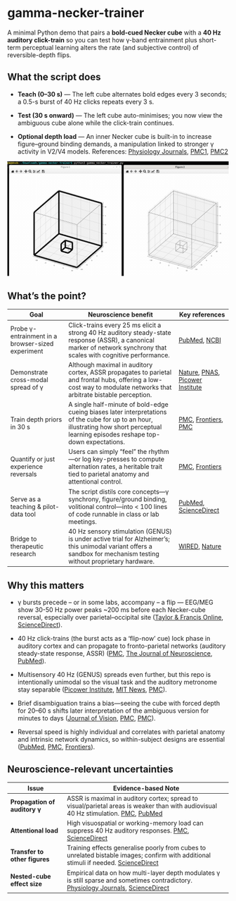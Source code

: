 # gamma-necker-trainer

A minimal Python demo that pairs a **bold-cued Necker cube** with a **40 Hz auditory click-train** so you can test how γ-band entrainment plus short-term perceptual learning alters the rate (and subjective control) of reversible-depth flips.

## What the script does
- **Teach (0–30 s)** — The left cube alternates bold edges every 3 seconds; a 0.5-s burst of 40 Hz clicks repeats every 3 s.

- **Test (30 s onward)** — The left cube auto-minimises; you now view the ambiguous cube alone while the click-train continues.

- **Optional depth load** — An inner Necker cube is built-in to increase figure–ground binding demands, a manipulation linked to stronger γ activity in V2/V4 models. 
  References: [Physiology Journals](https://journals.physiology.org/doi/full/10.1152/jn.00203.2007), [PMC1](https://pmc.ncbi.nlm.nih.gov/articles/PMC4912377/), [PMC2](https://pmc.ncbi.nlm.nih.gov/articles/PMC1564069/)

![Alt text](/images/screenshot.png?raw=true "First 30 seconds")

## What’s the point?
| **Goal** | **Neuroscience benefit** | **Key references** |
|---|---|---|
| Probe γ-entrainment in a browser-sized experiment | Click-trains every 25 ms elicit a strong 40 Hz auditory steady-state response (ASSR), a canonical marker of network synchrony that scales with cognitive performance. | [PubMed](https://pubmed.ncbi.nlm.nih.gov/31589626/), [NCBI](https://www.ncbi.nlm.nih.gov/books/NBK597346/) |
| Demonstrate cross-modal spread of γ | Although maximal in auditory cortex, ASSR propagates to parietal and frontal hubs, offering a low-cost way to modulate networks that arbitrate bistable perception. | [Nature](https://www.nature.com/articles/s41586-024-07132-6), [PNAS](https://www.pnas.org/doi/10.1073/pnas.1402773111), [Picower Institute](https://picower.mit.edu/news/review-evidence-expanding-40hz-gamma-stimulation-promotes-brain-health) |
| Train depth priors in 30 s | A single half-minute of bold-edge cueing biases later interpretations of the cube for up to an hour, illustrating how short perceptual learning episodes reshape top-down expectations. | [PMC](https://pmc.ncbi.nlm.nih.gov/articles/PMC9582357/), [Frontiers](https://www.frontiersin.org/journals/psychology/articles/10.3389/fpsyg.2023.1160605/full), [PMC](https://pmc.ncbi.nlm.nih.gov/articles/PMC3309967/) |
| Quantify or just experience reversals | Users can simply “feel” the rhythm—or log key-presses to compute alternation rates, a heritable trait tied to parietal anatomy and attentional control. | [PMC](https://pmc.ncbi.nlm.nih.gov/articles/PMC5467698/), [Frontiers](https://www.frontiersin.org/journals/human-neuroscience/articles/10.3389/fnhum.2014.00979/full) |
| Serve as a teaching & pilot-data tool | The script distils core concepts—γ synchrony, figure/ground binding, volitional control—into < 100 lines of code runnable in class or lab meetings. | [PubMed](https://pubmed.ncbi.nlm.nih.gov/21194550/), [ScienceDirect](https://www.sciencedirect.com/science/article/abs/pii/S1053811918321359) |
| Bridge to therapeutic research | 40 Hz sensory stimulation (GENUS) is under active trial for Alzheimer’s; this unimodal variant offers a sandbox for mechanism testing without proprietary hardware. | [WIRED](https://www.wired.com/story/cognito-wearable-device-light-sound-treatment-alzheimers-dementia), [Nature](https://www.nature.com/articles/s41586-024-07132-6) |

## Why this matters
- γ bursts precede – or in some labs, accompany – a flip — EEG/MEG show 30-50 Hz power peaks ~200 ms before each Necker-cube reversal, especially over parietal–occipital site ([Taylor & Francis Online](https://www.tandfonline.com/doi/abs/10.1080/13506280143000151), [ScienceDirect](https://www.sciencedirect.com/science/article/abs/pii/S0167876005001273)).

- 40 Hz click-trains (the burst acts as a ‘flip-now’ cue) lock phase in auditory cortex and can propagate to fronto-parietal networks (auditory steady-state response, ASSR) ([PMC](https://pmc.ncbi.nlm.nih.gov/articles/PMC4946051/), [The Journal of Neuroscience](https://www.jneurosci.org/content/44/24/e2029232024), [PubMed](https://pubmed.ncbi.nlm.nih.gov/20413346/)).

- Multisensory 40 Hz (GENUS) spreads even further, but this repo is intentionally unimodal so the visual task and the auditory metronome stay separable ([Picower Institute](https://picower.mit.edu/news/review-evidence-expanding-40hz-gamma-stimulation-promotes-brain-health), [MIT News](https://news.mit.edu/2025/evidence-40hz-gamma-stimulation-promotes-brain-health-expanding-0314), [PMC](https://pmc.ncbi.nlm.nih.gov/articles/PMC10842797/)).

- Brief disambiguation trains a bias—seeing the cube with forced depth for 20–60 s shifts later interpretation of the ambiguous version for minutes to days ([Journal of Vision](https://jov.arvojournals.org/article.aspx?articleid=2191673), [PMC](https://pmc.ncbi.nlm.nih.gov/articles/PMC3118412/), [PMC](https://pmc.ncbi.nlm.nih.gov/articles/PMC3217240/)).

- Reversal speed is highly individual and correlates with parietal anatomy and intrinsic network dynamics, so within-subject designs are essential ([PubMed](https://pubmed.ncbi.nlm.nih.gov/20727757/), [PMC](https://pmc.ncbi.nlm.nih.gov/articles/PMC1403736/), [Frontiers](https://www.frontiersin.org/journals/psychology/articles/10.3389/fpsyg.2018.00589/full)).

## Neuroscience-relevant uncertainties
| **Issue** | **Evidence-based Note** |
|-----------------------------------------|----------------------------------|
| **Propagation of auditory γ** | ASSR is maximal in auditory cortex; spread to visual/parietal areas is weaker than with audiovisual 40 Hz stimulation. [PMC](https://pmc.ncbi.nlm.nih.gov/articles/PMC4946051/), [PubMed](https://pubmed.ncbi.nlm.nih.gov/40034515/) |
| **Attentional load** | High visuospatial or working-memory load can suppress 40 Hz auditory responses. [PMC](https://pmc.ncbi.nlm.nih.gov/articles/PMC3711011/), [ScienceDirect](https://www.sciencedirect.com/science/article/pii/S000169181930455X) |
| **Transfer to other figures** | Training effects generalise poorly from cubes to unrelated bistable images; confirm with additional stimuli if needed. [ScienceDirect](https://www.sciencedirect.com/science/article/abs/pii/S1053811915005583) |
| **Nested-cube effect size** | Empirical data on how multi-layer depth modulates γ is still sparse and sometimes contradictory. [Physiology Journals](https://journals.physiology.org/doi/full/10.1152/jn.00203.2007), [ScienceDirect](https://www.sciencedirect.com/science/article/pii/S0042698908004914) |




